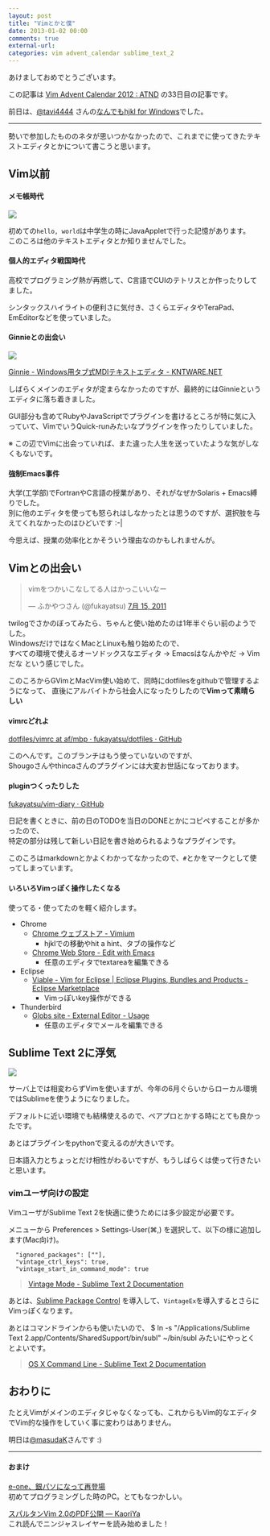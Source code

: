 ```yaml
---
layout: post
title: "Vimとかと僕"
date: 2013-01-02 00:00
comments: true
external-url: 
categories: vim advent_calendar sublime_text_2
---
```


あけましておめでとうございます。

この記事は
[Vim Advent Calendar 2012 : ATND](http://atnd.org/events/33746)
の33日目の記事です。

前日は、[@tavi4444](https://twitter.com/tavi4444)
さんの[なんでもhjkl for Windows](http://blog.tavi-travelog.net/viewEntry?id=20130101021510)でした。

---

勢いで参加したもののネタが思いつかなかったので、これまでに使ってきたテキストエディタとかについて書こうと思います。

## Vim以前
#### メモ帳時代
![](https://dl.dropbox.com/u/85825/blog/image/20130102/notepad.png)

初めての`hello, world`は中学生の時にJavaAppletで行った記憶があります。  
このころは他のテキストエディタとか知りませんでした。

#### 個人的エディタ戦国時代
高校でプログラミング熱が再燃して、C言語でCUIのテトリスとか作ったりしてました。

シンタックスハイライトの便利さに気付き、さくらエディタやTeraPad、EmEditorなどを使っていました。

#### Ginnieとの出会い
![](https://dl.dropbox.com/u/85825/blog/image/20130102/ginnie.png)

[Ginnie - Windows用タブ式MDIテキストエディタ - KNTWARE.NET](http://ginnie.kntware.net/)

しばらくメインのエディタが定まらなかったのですが、最終的にはGinnieというエディタに落ち着きました。

GUI部分も含めてRubyやJavaScriptでプラグインを書けるところが特に気に入っていて、VimでいうQuick-runみたいなプラグインを作ったりしていました。

※ この辺でVimに出会っていれば、また違った人生を送っていたような気がしなくもないです。

#### 強制Emacs事件
大学(工学部)でFortranやC言語の授業があり、それがなぜかSolaris + Emacs縛りでした。  
別に他のエディタを使っても怒られはしなかったとは思うのですが、選択肢を与えてくれなかったのはひどいです :-|

今思えば、授業の効率化とかそういう理由なのかもしれませんが。

## Vimとの出会い
<blockquote class="twitter-tweet" lang="ja"><p>vimをつかいこなしてる人はかっこいいなー</p>&mdash; ふかやつさん (@fukayatsu) <a href="https://twitter.com/fukayatsu/status/91837702483345408" data-datetime="2011-07-15T11:53:09+00:00">7月 15, 2011</a></blockquote>
<script async src="//platform.twitter.com/widgets.js" charset="utf-8"></script>

twilogでさかのぼってみたら、ちゃんと使い始めたのは1年半ぐらい前のようでした。  
WindowsだけではなくMacとLinuxも触り始めたので、  
    すべての環境で使えるオーソドックスなエディタ → Emacsはなんかやだ → Vimだな
という感じでした。

このころからGVimとMacVim使い始めて、同時にdotfilesをgithubで管理するようになって、
直後にアルバイトから社会人になったりしたので**Vimって素晴らしい**

#### vimrcどれよ
[dotfiles/vimrc at af/mbp · fukayatsu/dotfiles · GitHub](https://github.com/fukayatsu/dotfiles/blob/af/mbp/vimrc)

このへんです。このブランチはもう使っていないのですが、  
Shougoさんやthincaさんのプラグインには大変お世話になっております。

#### pluginつくったりした
[fukayatsu/vim-diary · GitHub](https://github.com/fukayatsu/vim-diary)

日記を書くときに、前の日のTODOを当日のDONEとかにコピペすることが多かったので、  
特定の部分は残して新しい日記を書き始められるようなプラグインです。

このころはmarkdownとかよくわかってなかったので、`#`とかをマークとして使ってしまっています。

#### いろいろVimっぽく操作したくなる
使ってる・使ってたのを軽く紹介します。

- Chrome
    - [Chrome ウェブストア - Vimium](https://chrome.google.com/webstore/detail/vimium/dbepggeogbaibhgnhhndojpepiihcmeb)
        - hjklでの移動やhit a hint、タブの操作など
    - [Chrome Web Store - Edit with Emacs](https://chrome.google.com/webstore/detail/edit-with-emacs/ljobjlafonikaiipfkggjbhkghgicgoh?hl=en-US)
        - 任意のエディタでtextareaを編集できる
- Eclipse
    - [Viable - Vim for Eclipse | Eclipse Plugins, Bundles and Products - Eclipse Marketplace](http://marketplace.eclipse.org/content/viable-vim-eclipse#.UOLSTIlevKw)
        - Vimっぽいkey操作ができる
- Thunderbird
    - [Globs site - External Editor - Usage](http://globs.org/articles.php?pg=2&lng=en)
        - 任意のエディタでメールを編集できる



## Sublime Text 2に浮気
![](https://dl.dropbox.com/u/85825/blog/image/20130102/sublime.png)

サーバ上では相変わらずVimを使いますが、今年の6月ぐらいからローカル環境ではSublimeを使うようになりました。

デフォルトに近い環境でも結構使えるので、ペアプロとかする時にとても良かったです。

あとはプラグインをpythonで変えるのが大きいです。

日本語入力とちょっとだけ相性がわるいですが、もうしばらくは使って行きたいと思います。

### vimユーザ向けの設定
VimユーザがSublime Text 2を快適に使うためには多少設定が必要です。

メニューから
    Preferences > Settings-User(⌘,)
を選択して、以下の様に追加します(Mac向け)。

```
  "ignored_packages": [""],
  "vintage_ctrl_keys": true,
  "vintage_start_in_command_mode": true
```

> [Vintage Mode - Sublime Text 2 Documentation](http://www.sublimetext.com/docs/2/vintage.html)

あとは、[Sublime Package Control](http://wbond.net/sublime_packages/package_control)
を導入して、`VintageEx`を導入するとさらにVimっぽくなります。


あとはコマンドラインからも使いたいので、
    $ ln -s "/Applications/Sublime Text 2.app/Contents/SharedSupport/bin/subl" ~/bin/subl
みたいにやっとくとよいです。

> [OS X Command Line - Sublime Text 2 Documentation](http://www.sublimetext.com/docs/2/osx_command_line.html)

## おわりに
たとえVimがメインのエディタじゃなくなっても、これからもVim的なエディタでVim的な操作をしていく事に変わりはありません。


明日は[@masudaK](https://twitter.com/masudaK)さんです :)

---
#### おまけ

[e-one、銀パソになって再登場](http://pc.watch.impress.co.jp/docs/article/990928/sotec.htm)  
初めてプログラミングした時のPC。とてもなつかしい。


[スパルタンVim 2.0のPDF公開 — KaoriYa](http://www.kaoriya.net/blog/2012/09/01)  
これ読んでニンジャスレイヤーを読み始めました！